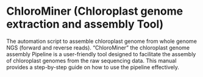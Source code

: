 # ChloroMiner (Chloroplast genome extraction and assembly Tool)
The automation script to assemble chloroplast genome from whole genome NGS (forward and reverse reads).
“ChloroMiner” the chloroplast genome assembly Pipeline is a user-friendly tool designed to facilitate the assembly of chloroplast genomes from the raw sequencing data. This manual provides a step-by-step guide on how to use the pipeline effectively. 


